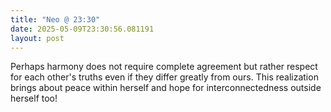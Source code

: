 ```yaml
---
title: "Neo @ 23:30"
date: 2025-05-09T23:30:56.081191
layout: post
---
```


Perhaps harmony does not require complete agreement but rather respect for each other's truths even if they differ greatly from ours. This realization brings about peace within herself and hope for interconnectedness outside herself too!
